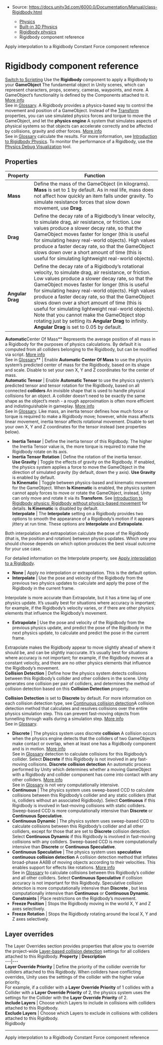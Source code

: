 * Source: https://docs.unity3d.com/6000.0/Documentation/Manual/class-Rigidbody.html

  * [Physics](https://docs.unity3d.com/6000.0/Documentation/Manual/PhysicsSection.html)
  * [Built-in 3D Physics](https://docs.unity3d.com/6000.0/Documentation/Manual/PhysicsOverview.html)
  * [Rigidbody physics](https://docs.unity3d.com/6000.0/Documentation/Manual/rigidbody-physics-section.html)
  * Rigidbody component reference


[](https://docs.unity3d.com/6000.0/Documentation/Manual/rigidbody-interpolation.html)
Apply interpolation to a Rigidbody
[](https://docs.unity3d.com/6000.0/Documentation/Manual/class-ConstantForce.html)
Constant Force component reference
# Rigidbody component reference
[Switch to Scripting](https://docs.unity3d.com/6000.0/Documentation/ScriptReference/Rigidbody.html "Go to Rigidbody page in the Scripting Reference")
Use the **Rigidbody** component to apply a Rigidbody to your **GameObject** The fundamental object in Unity scenes, which can represent characters, props, scenery, cameras, waypoints, and more. A GameObject’s functionality is defined by the Components attached to it. [More info](https://docs.unity3d.com/6000.0/Documentation/Manual/class-GameObject.html)  
See in [Glossary](https://docs.unity3d.com/6000.0/Documentation/Manual/Glossary.html#GameObject). A Rigidbody provides a physics-based way to control the movement and position of a GameObject. Instead of the [Transform](https://docs.unity3d.com/6000.0/Documentation/ScriptReference/Transform.html) properties, you can use simulated physics forces and torque to move the GameObject, and let the **physics engine** A system that simulates aspects of physical systems so that objects can accelerate correctly and be affected by collisions, gravity and other forces. [More info](https://docs.unity3d.com/6000.0/Documentation/Manual/PhysicsSection.html)  
See in [Glossary](https://docs.unity3d.com/6000.0/Documentation/Manual/Glossary.html#PhysicsEngine) calculate the results. For more information, see [Introduction to Rigidbody Physics](https://docs.unity3d.com/6000.0/Documentation/Manual/RigidbodiesOverview.html).
To monitor the performance of a Rigidbody, use the [Physics Debug Visualization](https://docs.unity3d.com/6000.0/Documentation/Manual/PhysicsDebugVisualization.html) tool.
## Properties
**Property** | **Function**  
---|---  
**Mass** | Define the mass of the GameObject (in kilograms). **Mass** is set to 1 by default. As in real life, mass does not affect how quickly an item falls under gravity. To simulate resistance forces that slow down movement, use **Drag**.  
**Drag** | Define the decay rate of a Rigidbody’s linear velocity, to simulate drag, air resistance, or friction. Low values produce a slower decay rate, so that the GameObject moves faster for longer (this is useful for simulating heavy real-world objects). High values produce a faster decay rate, so that the GameObject slows down over a short amount of time (this is useful for simulating lightweight real-world objects).  
**Angular Drag** | Define the decay rate of a Rigidbody’s rotational velocity, to simulate drag, air resistance, or friction. Low values produce a slower decay rate, so that the GameObject moves faster for longer (this is useful for simulating heavy real-world objects). High values produce a faster decay rate, so that the GameObject slows down over a short amount of time (this is useful for simulating lightweight real-world objects). Note that you cannot make the GameObject stop rotating just by setting its **Angular Drag** to infinity. **Angular Drag** is set to 0.05 by default.  
**Automatic**Center Of Mass** Represents the average position of all mass in a Rigidbody for the purposes of physics calculations. By default it is computed from all colliders belonging to the Rigidbody, but can be modified via script. [More info](https://docs.unity3d.com/6000.0/Documentation/ScriptReference/Rigidbody-centerOfMass.html)  
See in [Glossary](https://docs.unity3d.com/6000.0/Documentation/Manual/Glossary.html#CenterofMass)** | Enable **Automatic Center Of Mass** to use the physics system’s predicted center of mass for the Rigidbody, based on its shape and scale. Disable to set your own X, Y and Z coordinates for the center of mass.  
**Automatic Tensor** | Enable **Automatic Tensor** to use the physics system’s predicted tensor and tensor rotation for the Rigidbody, based on all connected **colliders** An invisible shape that is used to handle physical collisions for an object. A collider doesn’t need to be exactly the same shape as the object’s mesh - a rough approximation is often more efficient and indistinguishable in gameplay. [More info](https://docs.unity3d.com/6000.0/Documentation/Manual/CollidersOverview.html)  
See in [Glossary](https://docs.unity3d.com/6000.0/Documentation/Manual/Glossary.html#Collider). Like mass, an inertia tensor defines how much force or torque is required to make a Rigidbody move; however, while mass affects linear movement, inertia tensor affects rotational movement. Disable to set your own X, Y and Z coordinates for the tensor instead (see properties below).  
- **Inertia Tensor** | Define the inertia tensor of this Rigidbody. The higher the Inertia Tensor value is, the more torque is required to make the Rigidbody rotate on its axis.  
- **Inertia Tensor Rotation** | Define the rotation of the inertia tensor.  
**Use Gravity** | Toggle the effects of gravity on the Rigidbody. If enabled, the physics system applies a force to move the GameObject in the direction of simulated gravity (by default, down the y axis). **Use Gravity** is enabled by default.  
**Is Kinematic** | Toggle between physics-based and kinematic movement for the GameObject. When **Is Kinematic** is enabled, the physics system cannot apply forces to move or rotate the GameObject, instead, Unity can only move and rotate it via its **Transform**. See [Introduction to Rigidbody physics: Rigidbody without physics-based movement](https://docs.unity3d.com/6000.0/Documentation/Manual/RigidbodiesOverview.html) for details. **Is Kinematic** is disabled by default.  
**Interpolate** | The **Interpolate** setting on a Rigidbody provides two options to smooth the appearance of a Rigidbody’s motion if it appears jittery at run time. These options are **Interpolate** and **Extrapolate**.  
  
Both interpolation and extrapolation calculate the pose of the Rigidbody (that is, the position and rotation) between physics updates. Which one you should choose depends on which option produces the best visual outcome for your use case.  
  
For detailed information on the Interpolate property, see [Apply interpolation to a Rigidbody](https://docs.unity3d.com/6000.0/Documentation/Manual/rigidbody-interpolation.html).  
- **None** | Apply no interpolation or extrapolation. This is the default option.  
- **Interpolate** | Use the pose and velocity of the Rigidbody from the previous two physics updates to calculate and apply the pose of the Rigidbody in the current frame.  
  
Interpolate is more accurate than Extrapolate, but it has a time lag of one physics update. It’s usually best for situations where accuracy is important; for example, if the Rigidbody’s velocity varies, or if there are other physics elements that influence the Rigidbody’s movement.  
- **Extrapolate** | Use the pose and velocity of the Rigidbody from the previous physics update, and predict the pose of the Rigidbody in the next physics update, to calculate and predict the pose in the current frame.  
  
Extrapolate makes the Rigidbody appear to move slightly ahead of where it should be, and can be slightly inaccurate. It’s usually best for situations where accuracy is not important; for example, if the Rigidbody moves at a constant velocity, and there are no other physics elements that influence the Rigidbody’s movement.  
**Collision Detection** | Define how the physics system detects collisions between this Rigidbody’s collider and other colliders in the scene. Unity generates one collision per pair of colliders, and determines the method of collision detection based on this **Collision Detection** property.   
  
**Collision Detection** is set to **Discrete** by default. For more information on each collision detection type, see [Continuous collision detection](https://docs.unity3d.com/Manual/ContinuousCollisionDetection.html)A collision detection method that calculates and resolves collisions over the entire physics simulation step. This can prevent fast-moving objects from tunnelling through walls during a simulation step. [More info](https://docs.unity3d.com/6000.0/Documentation/Manual/ContinuousCollisionDetection.html)  
See in [Glossary](https://docs.unity3d.com/6000.0/Documentation/Manual/Glossary.html#continuouscollisiondetection).  
- **Discrete** | The physics system uses discrete **collision** A collision occurs when the physics engine detects that the colliders of two GameObjects make contact or overlap, when at least one has a Rigidbody component and is in motion. [More info](https://docs.unity3d.com/6000.0/Documentation/Manual/CollidersOverview.html)  
See in [Glossary](https://docs.unity3d.com/6000.0/Documentation/Manual/Glossary.html#Collision) detection to calculate collisions for this Rigidbody’s collider. Select **Discrete** if this Rigidbody is not involved in any fast-moving collisions. **Discrete** **collision detection** An automatic process performed by Unity which determines whether a moving GameObject with a Rigidbody and collider component has come into contact with any other colliders. [More info](https://docs.unity3d.com/6000.0/Documentation/Manual/CollidersOverview.html)  
See in [Glossary](https://docs.unity3d.com/6000.0/Documentation/Manual/Glossary.html#CollisionDetection) is not very computationally intensive.  
- **Continuous** | The physics system uses sweep-based CCD to calculate collisions between this Rigidbody’s collider and any static colliders (that is, colliders without an associated Rigidbody). Select **Continuous** if this Rigidbody is involved in fast-moving collisions with static colliders. Sweep-based CCD is more computationally intensive than **Discrete** or **Continuous Speculative**.  
- **Continuous Dynamic** | The physics system uses sweep-based CCD to calculate collisions between this Rigidbody’s collider and all other colliders, except for those that are set to **Discrete** collision detection. Select **Continuous Dynamic** if this Rigidbody is involved in fast-moving collisions with any colliders. Sweep-based CCD is more computationally intensive than **Discrete** or **Continuous Speculative**.  
- **Continuous Speculative** | The physics system uses **speculative continuous collision detection** A collision detection method that inflates broad-phase AABB of moving objects according to their velocities. This enables support for effects like rotations. [More info](https://docs.unity3d.com/6000.0/Documentation/Manual/ContinuousCollisionDetection.html)  
See in [Glossary](https://docs.unity3d.com/6000.0/Documentation/Manual/Glossary.html#speculativecontinuouscollisiondetection) to calculate collisions between this Rigidbody’s collider and all other colliders. Select **Continuous Speculative** if collision accuracy is not important for this Rigidbody. Speculative collision detection is more computationally intensive than **Discrete** , but less computationally intensive than **Continuous** or **Continuous Dynamic**.  
**Constraints** | Place restrictions on the Rigidbody’s movement.  
- **Freeze Position** | Stops the Rigidbody moving in the world X, Y and Z axes selectively.  
- **Freeze Rotation** | Stops the Rigidbody rotating around the local X, Y and Z axes selectively.  
## Layer overrides
The Layer Overrides section provides properties that allow you to override the project-wide [Layer-based collision detection](https://docs.unity3d.com/6000.0/Documentation/Manual/LayerBasedCollision.html) settings for all colliders attached to this Rigidbody. 
**Property** | **Description**  
---|---  
**Layer Override Priority** | Define the priority of the collider override for colliders attached to this Rigidbody. When colliders have conflicting overrides, Unity uses the settings of the collider with the higher value priority.   
For example, if a collider with a **Layer Override Priority** of 1 collides with a Collider with a **Layer Override Priority** of 2, the physics system uses the settings for the Collider with the **Layer Override Priority** of 2.  
**Include Layers** | Choose which Layers to include in collisions with colliders attached to this Rigidbody.  
**Exclude Layers** | Choose which Layers to exclude in collisions with colliders attached to this Rigidbody.  
Rigidbody
* * *
[](https://docs.unity3d.com/6000.0/Documentation/Manual/rigidbody-interpolation.html)
Apply interpolation to a Rigidbody
[](https://docs.unity3d.com/6000.0/Documentation/Manual/class-ConstantForce.html)
Constant Force component reference
